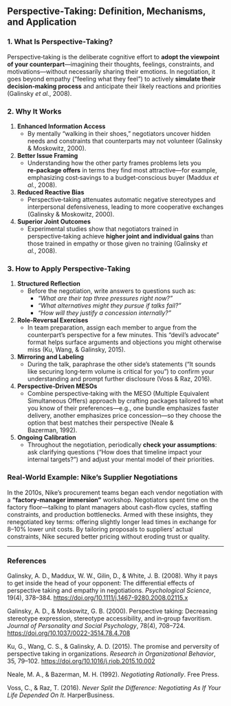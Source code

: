 ## Perspective‑Taking: Definition, Mechanisms, and Application

### 1. What Is Perspective‑Taking?  
Perspective‑taking is the deliberate cognitive effort to **adopt the viewpoint of your counterpart**—imagining their thoughts, feelings, constraints, and motivations—without necessarily sharing their emotions. In negotiation, it goes beyond empathy (“feeling what they feel”) to actively **simulate their decision‑making process** and anticipate their likely reactions and priorities (Galinsky _et al._, 2008).

### 2. Why It Works  
1. **Enhanced Information Access**  
   - By mentally “walking in their shoes,” negotiators uncover hidden needs and constraints that counterparts may not volunteer (Galinsky & Moskowitz, 2000).  
2. **Better Issue Framing**  
   - Understanding how the other party frames problems lets you **re‑package offers** in terms they find most attractive—for example, emphasizing cost‑savings to a budget‑conscious buyer (Maddux _et al._, 2008).  
3. **Reduced Reactive Bias**  
   - Perspective‑taking attenuates automatic negative stereotypes and interpersonal defensiveness, leading to more cooperative exchanges (Galinsky & Moskowitz, 2000).  
4. **Superior Joint Outcomes**  
   - Experimental studies show that negotiators trained in perspective‑taking achieve **higher joint and individual gains** than those trained in empathy or those given no training (Galinsky _et al._, 2008).

### 3. How to Apply Perspective‑Taking  
1. **Structured Reflection**  
   - Before the negotiation, write answers to questions such as:  
     - *“What are their top three pressures right now?”*  
     - *“What alternatives might they pursue if talks fail?”*  
     - *“How will they justify a concession internally?”*  
2. **Role‑Reversal Exercises**  
   - In team preparation, assign each member to argue from the counterpart’s perspective for a few minutes. This “devil’s advocate” format helps surface arguments and objections you might otherwise miss (Ku, Wang, & Galinsky, 2015).  
3. **Mirroring and Labeling**  
   - During the talk, paraphrase the other side’s statements (“It sounds like securing long‑term volume is critical for you”) to confirm your understanding and prompt further disclosure (Voss & Raz, 2016).  
4. **Perspective‑Driven MESOs**  
   - Combine perspective‑taking with the MESO (Multiple Equivalent Simultaneous Offers) approach by crafting packages tailored to what you know of their preferences—e.g., one bundle emphasizes faster delivery, another emphasizes price concession—so they choose the option that best matches their perspective (Neale & Bazerman, 1992).  
5. **Ongoing Calibration**  
   - Throughout the negotiation, periodically **check your assumptions**: ask clarifying questions (“How does that timeline impact your internal targets?”) and adjust your mental model of their priorities.

### Real‑World Example: Nike’s Supplier Negotiations  
In the 2010s, Nike’s procurement teams began each vendor negotiation with a **“factory‑manager immersion”** workshop. Negotiators spent time on the factory floor—talking to plant managers about cash‑flow cycles, staffing constraints, and production bottlenecks. Armed with these insights, they renegotiated key terms: offering slightly longer lead times in exchange for 8–10% lower unit costs. By tailoring proposals to suppliers’ actual constraints, Nike secured better pricing without eroding trust or quality.

---

### References

Galinsky, A. D., Maddux, W. W., Gilin, D., & White, J. B. (2008). Why it pays to get inside the head of your opponent: The differential effects of perspective taking and empathy in negotiations. *Psychological Science*, 19(4), 378–384. https://doi.org/10.1111/j.1467-9280.2008.02115.x

Galinsky, A. D., & Moskowitz, G. B. (2000). Perspective taking: Decreasing stereotype expression, stereotype accessibility, and in‐group favoritism. *Journal of Personality and Social Psychology*, 78(4), 708–724. https://doi.org/10.1037/0022-3514.78.4.708

Ku, G., Wang, C. S., & Galinsky, A. D. (2015). The promise and perversity of perspective taking in organizations. *Research in Organizational Behavior*, 35, 79–102. https://doi.org/10.1016/j.riob.2015.10.002

Neale, M. A., & Bazerman, M. H. (1992). *Negotiating Rationally*. Free Press.

Voss, C., & Raz, T. (2016). *Never Split the Difference: Negotiating As If Your Life Depended On It*. HarperBusiness.
